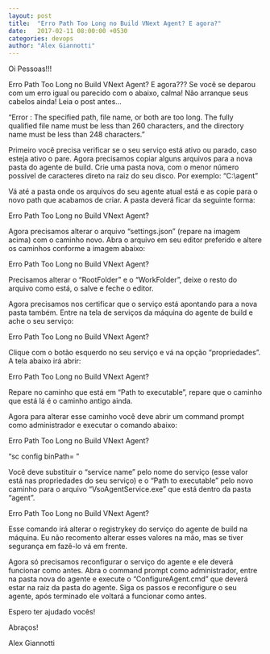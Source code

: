 ```yaml
---
layout: post
title:  "Erro Path Too Long no Build VNext Agent? E agora?"
date:   2017-02-11 08:00:00 +0530
categories: devops
author: "Alex Giannotti"
---
```


Oi Pessoas!!!

Erro Path Too Long no Build VNext Agent? E agora??? Se você se deparou com um erro igual ou parecido com o abaixo, calma! Não arranque seus cabelos ainda! Leia o post antes…

“Error : The specified path, file name, or both are too long. The fully qualified file name must be less than 260 characters, and the directory name must be less than 248 characters.”

Primeiro você precisa verificar se o seu serviço está ativo ou parado, caso esteja ativo o pare. Agora precisamos copiar alguns arquivos para a nova pasta do agente de build. Crie uma pasta nova, com o menor número possível de caracteres direto na raiz do seu disco. Por exemplo: “C:\agent”

Vá até a pasta onde os arquivos do seu agente atual está e as copie para o novo path que acabamos de criar. A pasta deverá ficar da seguinte forma:

Erro Path Too Long no Build VNext Agent?
 

Agora precisamos alterar o arquivo “settings.json” (repare na imagem acima) com o caminho novo. Abra o arquivo em seu editor preferido e altere os caminhos conforme a imagem abaixo:

Erro Path Too Long no Build VNext Agent?
 

Precisamos alterar o “RootFolder” e o “WorkFolder”, deixe o resto do arquivo como está, o salve e feche o editor.

Agora precisamos nos certificar que o serviço está apontando para a nova pasta também. Entre na tela de serviços da máquina do agente de build e ache o seu serviço:

Erro Path Too Long no Build VNext Agent?
 

Clique com o botão esquerdo no seu serviço e vá na opção “propriedades”. A tela abaixo irá abrir:

Erro Path Too Long no Build VNext Agent?
 

Repare no caminho que está em “Path to executable”, repare que o caminho que está lá é o caminho antigo ainda.

Agora para alterar esse caminho você deve abrir um command prompt como administrador e executar o comando abaixo:

Erro Path Too Long no Build VNext Agent?
 

“sc config <service name> binPath= <Path to executable>”

Você deve substituir o “service name” pelo nome do serviço (esse valor está nas propriedades do seu serviço) e o “Path to executable” pelo novo caminho para o arquivo “VsoAgentService.exe” que está dentro da pasta “agent”.

Erro Path Too Long no Build VNext Agent?
 

Esse comando irá alterar o registrykey do serviço do agente de build na máquina. Eu não recomento alterar esses valores na mão, mas se tiver segurança em fazê-lo vá em frente.

Agora só precisamos reconfigurar o serviço do agente e ele deverá funcionar como antes. Abra o command prompt como administrador, entre na pasta nova do agente e execute o “ConfigureAgent.cmd” que deverá estar na raiz da pasta do agente. Siga os passos e reconfigure o seu agente, após terminado ele voltará a funcionar como antes.

Espero ter ajudado vocês!

Abraços!

Alex Giannotti